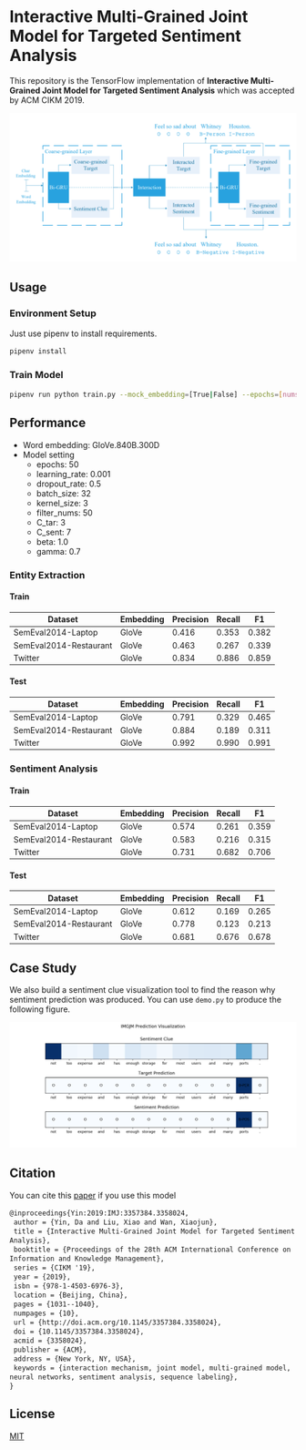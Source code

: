 # Interactive Multi-Grained Joint Model for Targeted Sentiment Analysis

This repository is the TensorFlow implementation of **Interactive Multi-Grained Joint Model for Targeted Sentiment Analysis** which was accepted by ACM CIKM 2019.

![Model](doc/img/model.png)

## Usage

### Environment Setup

Just use pipenv to install requirements.

```bash
pipenv install
```

### Train Model

```bash
pipenv run python train.py --mock_embedding=[True|False] --epochs=[nums]
```

## Performance

- Word embedding: GloVe.840B.300D
- Model setting
  - epochs: 50
  - learning_rate: 0.001
  - dropout_rate: 0.5
  - batch_size: 32
  - kernel_size: 3
  - filter_nums: 50
  - C_tar: 3
  - C_sent: 7
  - beta: 1.0
  - gamma: 0.7

### Entity Extraction

#### Train

| Dataset                | Embedding | Precision | Recall | F1    |
| ---------------------- | --------- | --------- | ------ | ----- |
| SemEval2014-Laptop     | GloVe     | 0.416     | 0.353  | 0.382 |
| SemEval2014-Restaurant | GloVe     | 0.463     | 0.267  | 0.339 |
| Twitter                | GloVe     | 0.834     | 0.886  | 0.859 |

#### Test

| Dataset                | Embedding | Precision | Recall | F1    |
| ---------------------- | --------- | --------- | ------ | ----- |
| SemEval2014-Laptop     | GloVe     | 0.791     | 0.329  | 0.465 |
| SemEval2014-Restaurant | GloVe     | 0.884     | 0.189  | 0.311 |
| Twitter                | GloVe     | 0.992     | 0.990  | 0.991 |

### Sentiment Analysis

#### Train

| Dataset                | Embedding | Precision | Recall | F1    |
| ---------------------- | --------- | --------- | ------ | ----- |
| SemEval2014-Laptop     | GloVe     | 0.574     | 0.261  | 0.359 |
| SemEval2014-Restaurant | GloVe     | 0.583     | 0.216  | 0.315 |
| Twitter                | GloVe     | 0.731     | 0.682  | 0.706 |

#### Test

| Dataset                | Embedding | Precision | Recall | F1    |
| ---------------------- | --------- | --------- | ------ | ----- |
| SemEval2014-Laptop     | GloVe     | 0.612     | 0.169  | 0.265 |
| SemEval2014-Restaurant | GloVe     | 0.778     | 0.123  | 0.213 |
| Twitter                | GloVe     | 0.681     | 0.676  | 0.678 |

## Case Study

We also build a sentiment clue visualization tool to find the reason why sentiment prediction was produced. You can use `demo.py` to produce the following figure.

![Laptop_Test](doc/img/demo_laptop_uniform.png)

## Citation

You can cite this [paper](https://dl.acm.org/citation.cfm?id=3357384.3358024) if you use this model

```
@inproceedings{Yin:2019:IMJ:3357384.3358024,
 author = {Yin, Da and Liu, Xiao and Wan, Xiaojun},
 title = {Interactive Multi-Grained Joint Model for Targeted Sentiment Analysis},
 booktitle = {Proceedings of the 28th ACM International Conference on Information and Knowledge Management},
 series = {CIKM '19},
 year = {2019},
 isbn = {978-1-4503-6976-3},
 location = {Beijing, China},
 pages = {1031--1040},
 numpages = {10},
 url = {http://doi.acm.org/10.1145/3357384.3358024},
 doi = {10.1145/3357384.3358024},
 acmid = {3358024},
 publisher = {ACM},
 address = {New York, NY, USA},
 keywords = {interaction mechanism, joint model, multi-grained model, neural networks, sentiment analysis, sequence labeling},
} 
```

## License

[MIT](LICENSE)
